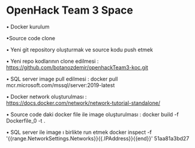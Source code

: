 # OpenHack Team 3 Space

•	Docker kurulum

•Source code clone 

•	Yeni git repository oluşturmak ve source kodu push etmek 

•	Yeni repo kodlarının clone edilmesi : https://github.com/botanozdemir/openhackTeam3-koc.git

•	SQL server image pull edilmesi : 
 docker pull mcr.microsoft.com/mssql/server:2019-latest  

•	Docker network oluşturulması : https://docs.docker.com/network/network-tutorial-standalone/

•	Source code daki docker file ile image oluşturulması : 
docker build -f Dockerfile_0 -t <taggedimage> .

•	SQL server ile image ı birlikte run etmek
docker inspect -f '{{range.NetworkSettings.Networks}}{{.IPAddress}}{{end}}' 51aa81a3bd27
